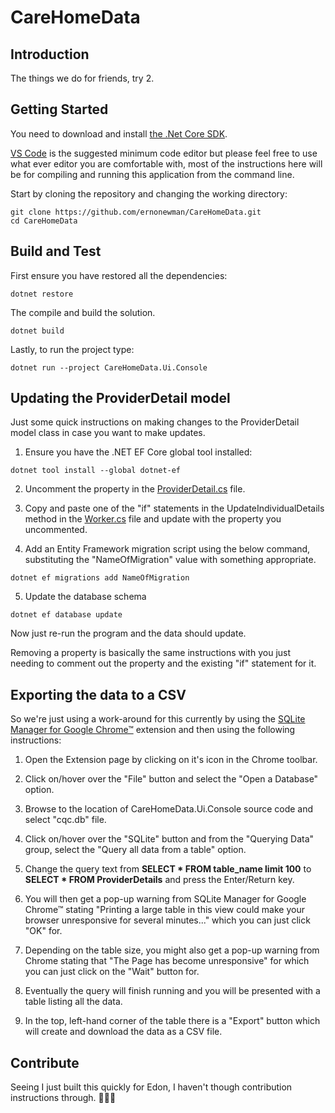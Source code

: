 # CareHomeData

## Introduction

The things we do for friends, try 2.

## Getting Started

You need to download and install [the .Net Core SDK](https://dotnet.microsoft.com/download).

[VS Code](https://code.visualstudio.com/download) is the suggested minimum code editor but please feel free to use what ever editor you are comfortable with, most of the instructions here will be for compiling and running this application from the command line.

Start by cloning the repository and changing the working directory:

```batch
git clone https://github.com/ernonewman/CareHomeData.git
cd CareHomeData
```

## Build and Test

First ensure you have restored all the dependencies:

```batch
dotnet restore
```

The compile and build the solution.

```batch
dotnet build
```

Lastly, to run the project type:

```batch
dotnet run --project CareHomeData.Ui.Console
```

## Updating the ProviderDetail model

Just some quick instructions on making changes to the ProviderDetail model class in case you want to make updates.

01. Ensure you have the .NET EF Core global tool installed:

```batch
dotnet tool install --global dotnet-ef
```

02. Uncomment the property in the [ProviderDetail.cs](https://github.com/ernonewman/CareHomeData/blob/master/CareHomeData.Ui.Console/Models/ProviderDetail.cs) file.

03. Copy and paste one of the "if" statements in the UpdateIndividualDetails method in the [Worker.cs](https://github.com/ernonewman/CareHomeData/blob/master/CareHomeData.Ui.Console/Worker.cs) file and update with the property you uncommented.

04. Add an Entity Framework migration script using the below command, substituting the "NameOfMigration" value with something appropriate.

```batch
dotnet ef migrations add NameOfMigration
```

05. Update the database schema

```batch
dotnet ef database update
```

Now just re-run the program and the data should update.

Removing a property is basically the same instructions with you just needing to comment out the property and the existing "if" statement for it.

## Exporting the data to a CSV

So we're just using a work-around for this currently by using the [SQLite Manager for Google Chrome™](https://chrome.google.com/webstore/detail/sqlite-manager-for-google/aejlocbcokogiclkcfddhfnpajhejmeb/related?hl=en-GB) extension and then using the following instructions:

01. Open the Extension page by clicking on it's icon in the Chrome toolbar.

02. Click on/hover over the "File" button and select the "Open a Database" option.

03. Browse to the location of CareHomeData.Ui.Console source code and select "cqc.db" file.

04. Click on/hover over the "SQLite" button and from the "Querying Data" group, select the "Query all data from a table" option.

05. Change the query text from **SELECT * FROM table_name limit 100** to **SELECT * FROM ProviderDetails** and press the Enter/Return key.

06. You will then get a pop-up warning from SQLite Manager for Google Chrome™ stating "Printing a large table in this view could make your browser unresponsive for several minutes..." which you can just click "OK" for.

07. Depending on the table size, you might also get a pop-up warning from Chrome stating that "The Page has become unresponsive" for which you can just click on the "Wait" button for.

08. Eventually the query will finish running and you will be presented with a table listing all the data.

09. In the top, left-hand corner of the table there is a "Export" button which will create and download the data as a CSV file.

## Contribute

Seeing I just built this quickly for Edon, I haven't though contribution instructions through. 🤷🏽‍♂️
